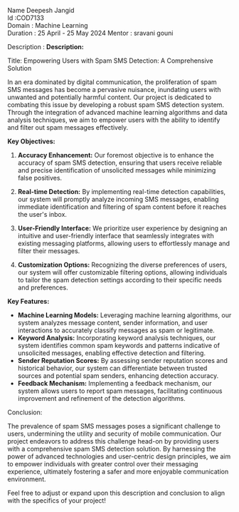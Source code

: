 Name Deepesh Jangid  
Id :COD7133   
Domain : Machine Learning  
Duration : 25 April - 25 May 2024
Mentor : sravani gouni

Description :
**Description:**

Title: Empowering Users with Spam SMS Detection: A Comprehensive Solution

In an era dominated by digital communication, the proliferation of spam SMS messages has become a pervasive nuisance, inundating users with unwanted and potentially harmful content. Our project is dedicated to combating this issue by developing a robust spam SMS detection system. Through the integration of advanced machine learning algorithms and data analysis techniques, we aim to empower users with the ability to identify and filter out spam messages effectively.

**Key Objectives:**

1. **Accuracy Enhancement:** Our foremost objective is to enhance the accuracy of spam SMS detection, ensuring that users receive reliable and precise identification of unsolicited messages while minimizing false positives.

2. **Real-time Detection:** By implementing real-time detection capabilities, our system will promptly analyze incoming SMS messages, enabling immediate identification and filtering of spam content before it reaches the user's inbox.

3. **User-Friendly Interface:** We prioritize user experience by designing an intuitive and user-friendly interface that seamlessly integrates with existing messaging platforms, allowing users to effortlessly manage and filter their messages.

4. **Customization Options:** Recognizing the diverse preferences of users, our system will offer customizable filtering options, allowing individuals to tailor the spam detection settings according to their specific needs and preferences.

**Key Features:**

- **Machine Learning Models:** Leveraging machine learning algorithms, our system analyzes message content, sender information, and user interactions to accurately classify messages as spam or legitimate.
- **Keyword Analysis:** Incorporating keyword analysis techniques, our system identifies common spam keywords and patterns indicative of unsolicited messages, enabling effective detection and filtering.
- **Sender Reputation Scores:** By assessing sender reputation scores and historical behavior, our system can differentiate between trusted sources and potential spam senders, enhancing detection accuracy.
- **Feedback Mechanism:** Implementing a feedback mechanism, our system allows users to report spam messages, facilitating continuous improvement and refinement of the detection algorithms.





Conclusion:

The prevalence of spam SMS messages poses a significant challenge to users, undermining the utility and security of mobile communication. Our project endeavors to address this challenge head-on by providing users with a comprehensive spam SMS detection solution. By harnessing the power of advanced technologies and user-centric design principles, we aim to empower individuals with greater control over their messaging experience, ultimately fostering a safer and more enjoyable communication environment.

Feel free to adjust or expand upon this description and conclusion to align with the specifics of your project!

